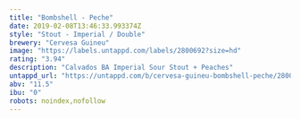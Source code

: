 ```yaml
---
title: "Bombshell - Peche"
date: 2019-02-08T13:46:33.993374Z
style: "Stout - Imperial / Double"
brewery: "Cervesa Guineu"
image: "https://labels.untappd.com/labels/2800692?size=hd"
rating: "3.94"
description: "Calvados BA Imperial Sour Stout + Peaches"
untappd_url: "https://untappd.com/b/cervesa-guineu-bombshell-peche/2800692"
abv: "11.5"
ibu: "0"
robots: noindex,nofollow
---
```

